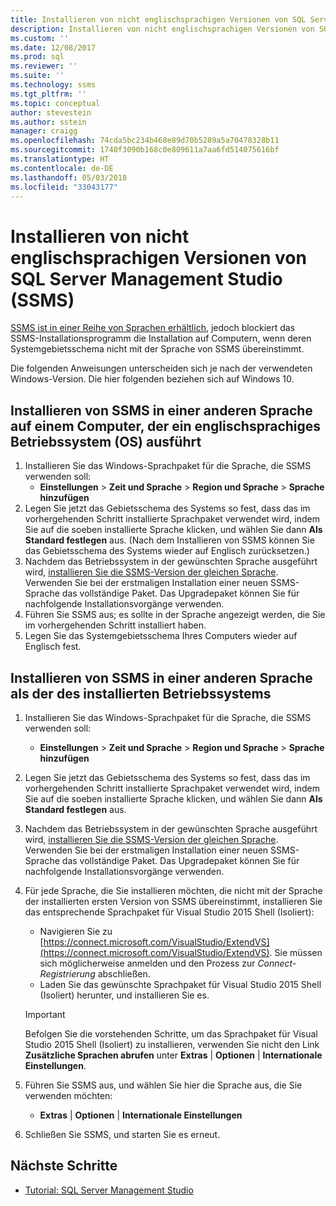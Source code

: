 ```yaml
---
title: Installieren von nicht englischsprachigen Versionen von SQL Server Management Studio (SSMS) | Microsoft-Dokumentation
description: Installieren von nicht englischsprachigen Versionen von SQL Server Management Studio (SSMS)
ms.custom: ''
ms.date: 12/08/2017
ms.prod: sql
ms.reviewer: ''
ms.suite: ''
ms.technology: ssms
ms.tgt_pltfrm: ''
ms.topic: conceptual
author: stevestein
ms.author: sstein
manager: craigg
ms.openlocfilehash: 74cda5bc234b468e89d70b5289a5a70478328b11
ms.sourcegitcommit: 1740f3090b168c0e809611a7aa6fd514075616bf
ms.translationtype: HT
ms.contentlocale: de-DE
ms.lasthandoff: 05/03/2018
ms.locfileid: "33043177"
---
```

# <a name="install-non-english-language-versions-of-sql-server-management-studio-ssms"></a>Installieren von nicht englischsprachigen Versionen von SQL Server Management Studio (SSMS) 

[SSMS ist in einer Reihe von Sprachen erhältlich](download-sql-server-management-studio-ssms.md#available-languages), jedoch blockiert das SSMS-Installationsprogramm die Installation auf Computern, wenn deren Systemgebietsschema nicht mit der Sprache von SSMS übereinstimmt. 

Die folgenden Anweisungen unterscheiden sich je nach der verwendeten Windows-Version. Die hier folgenden beziehen sich auf Windows 10.

## <a name="install-non-english-ssms-on-a-computer-running-an-english-operating-system-os"></a>Installieren von SSMS in einer anderen Sprache auf einem Computer, der ein englischsprachiges Betriebssystem (OS) ausführt

1. Installieren Sie das Windows-Sprachpaket für die Sprache, die SSMS verwenden soll: 
   - **Einstellungen** > **Zeit und Sprache** > **Region und Sprache** > **Sprache hinzufügen** 
2. Legen Sie jetzt das Gebietsschema des Systems so fest, dass das im vorhergehenden Schritt installierte Sprachpaket verwendet wird, indem Sie auf die soeben installierte Sprache klicken, und wählen Sie dann **Als Standard festlegen** aus. (Nach dem Installieren von SSMS können Sie das Gebietsschema des Systems wieder auf Englisch zurücksetzen.)
3. Nachdem das Betriebssystem in der gewünschten Sprache ausgeführt wird, [installieren Sie die SSMS-Version der gleichen Sprache](download-sql-server-management-studio-ssms.md#available-languages). Verwenden Sie bei der erstmaligen Installation einer neuen SSMS-Sprache das vollständige Paket. Das Upgradepaket können Sie für nachfolgende Installationsvorgänge verwenden.
4. Führen Sie SSMS aus; es sollte in der Sprache angezeigt werden, die Sie im vorhergehenden Schritt installiert haben.
5. Legen Sie das Systemgebietsschema Ihres Computers wieder auf Englisch fest.

## <a name="install-ssms-in-a-language-other-than-the-language-of-the-installed-os"></a>Installieren von SSMS in einer anderen Sprache als der des installierten Betriebssystems

1. Installieren Sie das Windows-Sprachpaket für die Sprache, die SSMS verwenden soll: 
   - **Einstellungen** > **Zeit und Sprache** > **Region und Sprache** > **Sprache hinzufügen** 
2. Legen Sie jetzt das Gebietsschema des Systems so fest, dass das im vorhergehenden Schritt installierte Sprachpaket verwendet wird, indem Sie auf die soeben installierte Sprache klicken, und wählen Sie dann **Als Standard festlegen** aus. 
3. Nachdem das Betriebssystem in der gewünschten Sprache ausgeführt wird, [installieren Sie die SSMS-Version der gleichen Sprache](download-sql-server-management-studio-ssms.md#available-languages). Verwenden Sie bei der erstmaligen Installation einer neuen SSMS-Sprache das vollständige Paket. Das Upgradepaket können Sie für nachfolgende Installationsvorgänge verwenden.
4. Für jede Sprache, die Sie installieren möchten, die nicht mit der Sprache der installierten ersten Version von SSMS übereinstimmt, installieren Sie das entsprechende Sprachpaket für Visual Studio 2015 Shell (Isoliert):
   - Navigieren Sie zu [https://connect.microsoft.com/VisualStudio/ExtendVS](https://connect.microsoft.com/VisualStudio/ExtendVS). Sie müssen sich möglicherweise anmelden und den Prozess zur *Connect-Registrierung* abschließen.
   - Laden Sie das gewünschte Sprachpaket für Visual Studio 2015 Shell (Isoliert) herunter, und installieren Sie es.

   > [!IMPORTANT]
   > Befolgen Sie die vorstehenden Schritte, um das Sprachpaket für Visual Studio 2015 Shell (Isoliert) zu installieren, verwenden Sie nicht den Link **Zusätzliche Sprachen abrufen** unter **Extras** | **Optionen** | **Internationale Einstellungen**. 

5. Führen Sie SSMS aus, und wählen Sie hier die Sprache aus, die Sie verwenden möchten:
   - **Extras** | **Optionen** | **Internationale Einstellungen**
1. Schließen Sie SSMS, und starten Sie es erneut.

## <a name="next-steps"></a>Nächste Schritte

- [Tutorial: SQL Server Management Studio](https://docs.microsoft.com/sql/ssms/tutorials/tutorial-sql-server-management-studio)